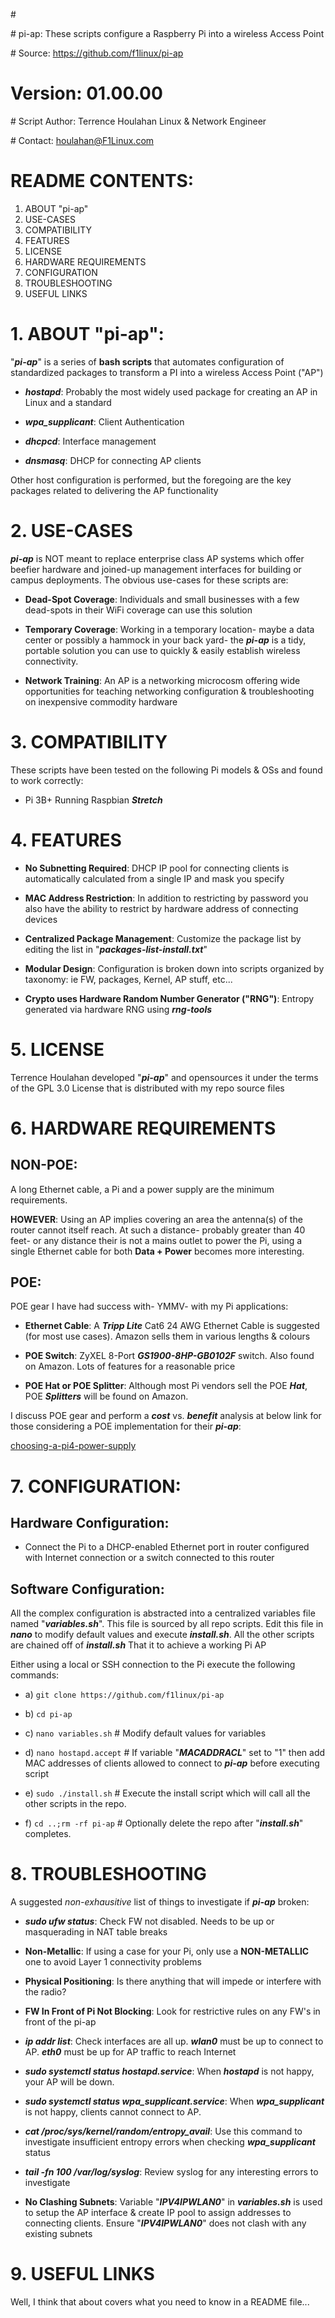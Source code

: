 \#

\# pi-ap:	These scripts configure a Raspberry Pi into a wireless Access Point

\# Source:	https://github.com/f1linux/pi-ap

# Version:	01.00.00

\# Script Author:        Terrence Houlahan Linux & Network Engineer

\# Contact:              houlahan@F1Linux.com


# README CONTENTS:
1.  ABOUT "pi-ap"
2.  USE-CASES
3.  COMPATIBILITY
4.  FEATURES
5.  LICENSE
6.  HARDWARE REQUIREMENTS
7.  CONFIGURATION
8.  TROUBLESHOOTING
9.  USEFUL LINKS


# 1. ABOUT "pi-ap":
"***pi-ap***" is a series of **bash scripts** that automates configuration of standardized packages to transform a PI into a wireless Access Point ("AP")

- ***hostapd***: Probably the most widely used package for creating an AP in Linux and a standard

- ***wpa_supplicant***: Client Authentication

- ***dhcpcd***: Interface management

- ***dnsmasq***: DHCP for connecting AP clients

Other host configuration is performed, but the foregoing are the key packages related to delivering the AP functionality


# 2. USE-CASES
***pi-ap*** is NOT meant to replace enterprise class AP systems which offer beefier hardware and joined-up management interfaces for building or campus deployments.  The obvious use-cases for these scripts are:

- **Dead-Spot Coverage**: Individuals and small businesses with a few dead-spots in their WiFi coverage can use this solution

- **Temporary Coverage**: Working in a temporary location- maybe a data center or possibly a hammock in your back yard- the ***pi-ap*** is a tidy, portable solution you can use to quickly & easily establish wireless connectivity.

- **Network Training**: An AP is a networking microcosm offering wide opportunities for teaching networking configuration & troubleshooting on inexpensive commodity hardware


# 3. COMPATIBILITY
These scripts have been tested on the following Pi models & OSs and found to work correctly:

- Pi 3B+ Running Raspbian ***Stretch***


# 4. FEATURES

- **No Subnetting Required**: DHCP IP pool for connecting clients is automatically calculated from a single IP and mask you specify

- **MAC Address Restriction**: In addition to restricting by password you also have the ability to restrict by hardware address of connecting devices

- **Centralized Package Management**: Customize the package list by editing the list in "***packages-list-install.txt***"

- **Modular Design**: Configuration is broken down into scripts organized by taxonomy: ie FW, packages, Kernel, AP stuff, etc...

- **Crypto uses Hardware Random Number Generator ("RNG")**: Entropy generated via hardware RNG using ***rng-tools***

# 5. LICENSE
Terrence Houlahan developed "***pi-ap***" and opensources it under the terms of the GPL 3.0 License that is distributed with my repo source files

# 6. HARDWARE REQUIREMENTS
**NON-POE**:
--
A long Ethernet cable, a Pi and a power supply are the minimum requirements.

**HOWEVER**: Using an AP implies covering an area the antenna(s) of the router cannot itself reach.
At such a distance- probably greater than 40 feet- or any distance their is not a mains outlet to power the Pi,
using a single Ethernet cable for both **Data + Power** becomes more interesting.

**POE**:
--
POE gear I have had success with- YMMV- with my Pi applications:

- **Ethernet Cable**: A ***Tripp Lite*** Cat6 24 AWG Ethernet Cable is suggested (for most use cases). Amazon sells them in various lengths & colours

- **POE Switch**: ZyXEL 8-Port ***GS1900-8HP-GB0102F*** switch. Also found on Amazon. Lots of features for a reasonable price

- **POE Hat or POE Splitter**:  Although most Pi vendors sell the POE ***Hat***, POE ***Splitters*** will be found on Amazon.

I discuss POE gear and perform a ***cost*** vs. ***benefit*** analysis at below link for those considering a POE implementation for their ***pi-ap***:

[choosing-a-pi4-power-supply](https://raspberrypi.stackexchange.com/questions/99983/choosing-a-pi4-power-supply/99986#99986)

# 7. CONFIGURATION:

## **Hardware Configuration**:

- Connect the Pi to a DHCP-enabled Ethernet port in router configured with Internet connection or a switch connected to this router

## **Software Configuration**:
All the complex configuration is abstracted into a centralized variables file named "***variables.sh***". This file is sourced by all repo scripts.
Edit this file in ***nano*** to modify default values and execute ***install.sh***. All the other scripts are chained off of ***install.sh***
That it to achieve a working Pi AP

Either using a local or SSH connection to the Pi execute the following commands:

- a) `git clone https://github.com/f1linux/pi-ap`

- b) `cd pi-ap`

- c) `nano variables.sh`	# Modify default values for variables

- d) `nano hostapd.accept`	# If variable "***MACADDRACL***" set to "1" then add MAC addresses of clients allowed to connect to ***pi-ap*** before executing script

- e) `sudo ./install.sh`	# Execute the install script which will call all the other scripts in the repo.

- f) `cd ..;rm -rf pi-ap`	# Optionally delete the repo after "***install.sh***" completes. 

# 8. TROUBLESHOOTING
A suggested _non-exhausitive_ list of things to investigate if ***pi-ap*** broken:

- ***sudo ufw status***: Check FW not disabled. Needs to be up or masquerading in NAT table breaks

- **Non-Metallic**: If using a case for your Pi, only use a **NON-METALLIC** one to avoid Layer 1 connectivity problems

- **Physical Positioning**: Is there anything that will impede or interfere with the radio?

- **FW In Front of Pi Not Blocking**: Look for restrictive rules on any FW's in front of the pi-ap

- ***ip addr list***: Check interfaces are all up. ***wlan0*** must be up to connect to AP. ***eth0*** must be up for AP traffic to reach Internet

- ***sudo systemctl status hostapd.service***: When ***hostapd*** is not happy, your AP will be down.

- ***sudo systemctl status wpa_supplicant.service***: When ***wpa_supplicant*** is not happy, clients cannot connect to AP.

- ***cat /proc/sys/kernel/random/entropy_avail***: Use this command to investigate insufficient entropy errors when checking ***wpa_supplicant*** status

- ***tail -fn 100 /var/log/syslog***: Review syslog for any interesting errors to investigate

- **No Clashing Subnets**: Variable "***IPV4IPWLAN0***" in ***variables.sh*** is used to setup the AP interface & create IP pool to assign addresses to connecting clients. Ensure "***IPV4IPWLAN0***" does not clash with any existing subnets


# 9. USEFUL LINKS


Well, I think that about covers what you need to know in a README file...
